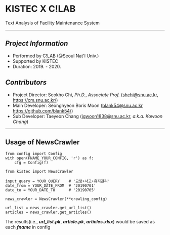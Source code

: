 # KISTEC X C!LAB
Text Analysis of Facility Maintenance System
- - -
## _Project Information_
- Performed by C!LAB (@Seoul Nat'l Univ.)
- Supported by KISTEC
- Duration: 2019. - 2020.

## _Contributors_
- Project Director: Seokho Chi, _Ph.D._, _Associate Prof._ (shchi@snu.ac.kr, https://cm.snu.ac.kr/)
- Main Developer: Seonghyeon Boris Moon (blank54@snu.ac.kr, https://github.com/blank54/)
- Sub Developer: Taeyeon Chang (jgwoon1838@snu.ac.kr, _a.k.a. Kowoon Chang_)


- - -
## Usage of NewsCrawler
    from config import Config
    with open(FNAME_YOUR_CONFIG, 'r') as f:
        cfg = Config(f)

    from kistec import NewsCrawler

    input_query = YOUR_QUERY    # '교량+사고+유지관리'
    date_from = YOUR_DATE_FROM  # '20190701'
    date_to = YOUR_DATE_TO      # '20190705'

    news_crawler = NewsCrawler(**crawling_config)

    url_list = news_crawler.get_url_list()
    articles = news_crawler.get_articles()


The results(i.e., **_url_list.pk_**, **_article.pk_**, **_articles.xlsx_**) would be saved as each **_fname_** in config